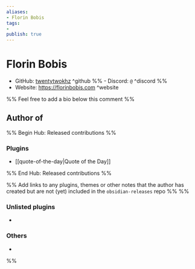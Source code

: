 ```yaml
---
aliases:
- Florin Bobis
tags: 
- 
publish: true
---
```


# Florin Bobis

- GitHub: [twentytwokhz](https://github.com/twentytwokhz/) ^github
%% - Discord: `@` ^discord %%
- Website: <https://florinbobis.com> ^website
<!-- - [[Publish sites|Publish site]]: ^publish -->

%% Feel free to add a bio below this comment %%


## Author of

%% Begin Hub: Released contributions %%
### Plugins
- [[quote-of-the-day|Quote of the Day]]

%% End Hub: Released contributions %%

%% Add links to any plugins, themes or other notes that the author has created but are not (yet) included in the `obsidian-releases` repo %%
%%
### Unlisted plugins

- 

### Others

- 
%%

<!--
## Sponsor this author

- [[GitHub sponsors]]: [Sponsor @twentytwokhz on GitHub Sponsors](https://github.com/sponsors/twentytwokhz) ^github-sponsor
- [[Buy me a coffee]]: ^buy-me-a-coffee
- [[PayPal]]: ^paypal
- [[Patreon]]: ^patreon

-->

<!--
## Follow this author

- [[YouTube Channels|On YouTube]]: ^youtube
- Twitter: ^twitter
- ...
-->